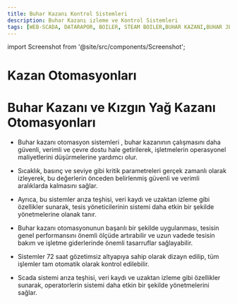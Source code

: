 ```yaml
---
title: Buhar Kazanı Kontrol Sistemleri
description: Buhar Kazanı izleme ve Kontrol Sistemleri
tags: [WEB-SCADA, DATARAPOR, BOILER, STEAM BOILER,BUHAR KAZANI,BUHAR JENERATORU,WASTE,STEAM GENERATOR,KIZGIN YAG KAZANI,SCADA,KAZAN IZLEME]
---
```



import Screenshot from '@site/src/components/Screenshot';

# Kazan Otomasyonları


# Buhar Kazanı ve Kızgın Yağ Kazanı Otomasyonları

<Screenshot url='/img/sett2.png' />
 




* Buhar kazanı otomasyon sistemleri , buhar kazanının çalışmasını daha güvenli, verimli ve çevre dostu hale getirilerek, işletmelerin operasyonel maliyetlerini düşürmelerine yardımcı olur. 



* Sıcaklık, basınç ve seviye gibi kritik parametreleri gerçek zamanlı olarak izleyerek, bu değerlerin önceden belirlenmiş güvenli ve verimli aralıklarda kalmasını sağlar. 

* Ayrıca, bu sistemler arıza teşhisi, veri kaydı ve uzaktan izleme gibi özellikler sunarak, tesis yöneticilerinin sistemi daha etkin bir şekilde yönetmelerine olanak tanır.
* Buhar kazanı otomasyonunun başarılı bir şekilde uygulanması, tesisin genel performansını önemli ölçüde artırabilir ve uzun vadede tesisin bakım ve işletme giderlerinde önemli tasarruflar sağlayabilir.

* Sistemler 72 saat gözetimsiz altyapıya sahip olarak dizayn edilip, tüm işlemler tam otomatik olarak kontrol edilebilir.

* Scada sistemi arıza teşhisi, veri kaydı ve uzaktan izleme gibi özellikler sunarak, operatorlerin sistemi daha etkin bir şekilde yönetmelerini sağlar.
 